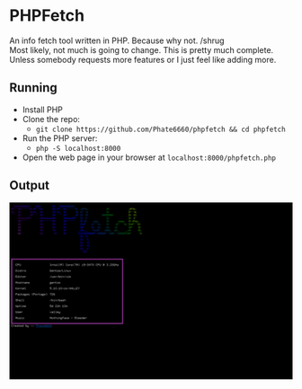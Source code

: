 # PHPFetch
An info fetch tool written in PHP. Because why not. /shrug<br>
Most likely, not much is going to change. This is pretty much complete.<br>
Unless somebody requests more features or I just feel like adding more.

## Running
- Install PHP
- Clone the repo:
  + `git clone https://github.com/Phate6660/phpfetch && cd phpfetch`
- Run the PHP server:
  + `php -S localhost:8000`
- Open the web page in your browser at `localhost:8000/phpfetch.php`

## Output
![screenshot](screenshot.png?raw=true)
